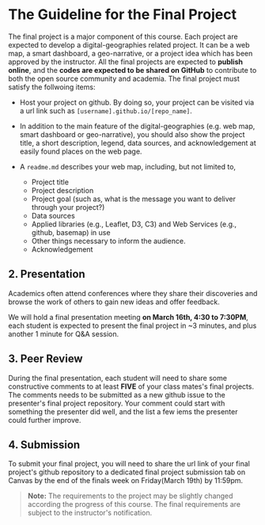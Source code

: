 # The Guideline for the Final Project

The final project is a major component of this course. Each project are expected to develop a digital-geographies related project. It can be a web map, a smart dashboard, a geo-narrative, or a project idea which has been approved by the instructor. All the final projects are expected to **publish online**, and the **codes are expected to be shared on GitHub** to contribute to both the open source community and academia. The final project must satisfy the follwoing items:

- Host your project on github. By doing so, your project can be visited via a url link such as `[username].github.io/[repo_name]`.

- In addition to the main feature of the digital-geographies (e.g. web map, smart dashboard or geo-narrative), you should also show the project title, a short description, legend, data sources, and acknowledgement at easily found places on the web page.

- A `readme.md` describes your web map, including, but not limited to,
    - Project title
    - Project description
    - Project goal (such as, what is the message you want to deliver through your project?)
    - Data sources
    - Applied libraries (e.g., Leaflet, D3, C3) and Web Services (e.g., github, basemap) in use
    - Other things necessary to inform the audience.
    - Acknowledgement

## 2\. Presentation

Academics often attend conferences where they share their discoveries and browse the work of others to gain new ideas and offer feedback.

We will hold a final presentation meeting **on March 16th, 4:30 to 7:30PM**, each student is expected to present the final project in ~3 minutes, and plus another 1 minute for Q&A session.

## 3\. Peer Review
During the final presentation, each student will need to share some constructive comments to at least **FIVE** of your class mates's final projects. The comments needs to be submitted as a new github issue to the presenter's final project repository. Your comment could start with  something the presenter did well, and the list a few iems the presenter could further improve.

## 4\. Submission

To submit your final project, you will need to share the url link of your final project's github repository to a dedicated final project submission tab on Canvas by the end of the finals week on Friday(March 19th) by 11:59pm.


>  **Note:** The requirements to the project may be slightly changed according the progress of this course. The final requirements are subject to the instructor's notification.
